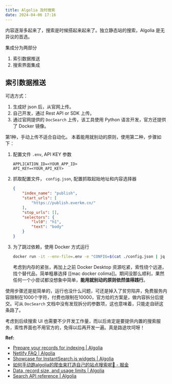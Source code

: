```yaml
---
title: Algolia 及时搜索
date: 2024-04-06 17:16
---
```


内容逐渐多起来了，搜索是时候搭起来起来了。独立静态站的搜索，Algolia 是无异议的首选。

集成分为两部分
1. 索引数据推送
2. 搜索界面集成

## 索引数据推送

可选方式：
1. 生成好 json 后，从官网上传。
2. 自己开发，通过 Rest API or SDK 上传。
3. 通过官网提供的 `DocSearch` 上传，该工具使用 Python 语言开发，官方还提供了 Docker 镜像。

第1种，手动上传不适合自动化。
本着能用就别动的原则，使用第二种，步骤如下：
1. 配置文件 `.env`, API KEY 参数

    ```
    APPLICATION_ID=<YOUR_APP_ID>
    API_KEY=<YOUR_API_KEY>
    ```

2. 抓取配置文件， `config.json`, 配置抓取起始地址和内容选择器

    ```json
    {
        "index_name": "publish",
        "start_urls": [
            "https://publish.everkm.cn/"
        ],
        "stop_urls": [],
        "selectors": {
            "lvl0": "h1",
            "text": "body"
        }
    }
    ```

3. 为了跳过依赖，使用 Docker 方式运行
    ```bash
    docker run -it --env-file=.env -e "CONFIG=$(cat ./config.json | jq -r tostring)" algolia/docsearch-scraper
    ```

    考虑到内存的紧张，再加上之前 Docker Desktop 资源吃紧，索性绕个远道，找个替代品，简单粗暴选择 [[mac docker colima]]。期间没那么顺利，果然任何一个小尝试都没想象中简单，**能用就别动的原则依然值得践行**。

使用步骤还是挺简单的，运行也没什么问题，可还是掉入了贫穷陷井，免费服务内容限制在1000个字符，付费也限制在10000，官方给的方案是，做内容拆分后提交。可从 `DocSearch` 文档中没有发现拆分的参数项，这也意味着，只能走自研这条路了。

考虑到后续搜索 UI 也需要不少开发工作量，而以后肯定是要提供内置的搜索服务，索性界面也不用官方的，免得以后再开发一遍。真是路途坎坷呀！


**Ref:**
- [Prepare your records for indexing | Algolia](https://www.algolia.com/doc/guides/sending-and-managing-data/prepare-your-data/)
- [Netlify FAQ | Algolia](https://www.algolia.com/doc/tools/crawler/netlify-plugin/netlify-faq/)
- [Showcase for InstantSearch.js widgets | Algolia](https://www.algolia.com/doc/guides/building-search-ui/widgets/showcase/js/)
- [如何手动跑algolia的爬虫来打造自己的站点搜索呢🤔 - 掘金](https://juejin.cn/post/7265265606436962341)
- [Data, record size, and usage limits | Algolia](https://www.algolia.com/doc/guides/sending-and-managing-data/prepare-your-data/in-depth/index-and-records-size-and-usage-limitations/#record-size-limits)
- [Search API reference | Algolia](https://www.algolia.com/doc/rest-api/search/#hosts)
